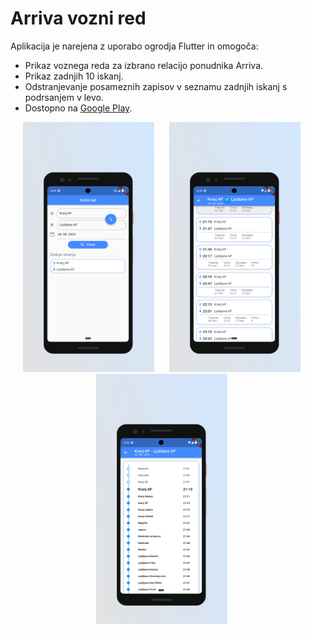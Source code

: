 # Arriva vozni red

Aplikacija je narejena z uporabo ogrodja Flutter in omogoča:
- Prikaz voznega reda za izbrano relacijo ponudnika Arriva.
- Prikaz zadnjih 10 iskanj.
- Odstranjevanje posameznih zapisov v seznamu zadnjih iskanj s podrsanjem v levo.
- Dostopno na [Google Play](https://play.google.com/store/apps/details?id=com.tadson10.vozniRed&pcampaignid=web_share).

<div style="text-align: center;">
    <img src="./googlePlay/zaslon_1.png" width="210" height="400" style="margin-right:20px;"/>
    <img src="./googlePlay/zaslon_3.png" width="210" height="400" style="margin-right:20px;"/>
    <img src="./googlePlay/zaslon_4.png" width="210" height="400" style="margin-right:20px;"/>
</div> 



<!-- Deployment buildanje: 
flutter build apk --split-per-abi -t lib/src/screens/main.dart
flutter build apk -t lib/src/screens/main.dart
flutter install

ICONS:
flutter pub get
dart run flutter_launcher_icons 

Google play:
flutter build appbundle -t lib/src/screens/main.dart
 -->